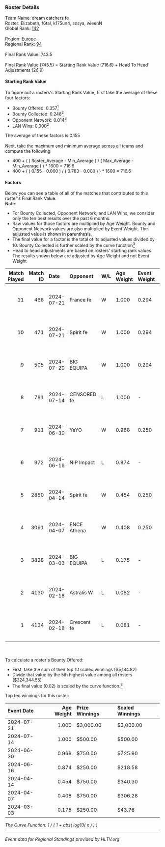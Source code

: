 ### Roster Details<br />
Team Name: dream catchers fe<br />
Roster: Elizabeth, f6tal, k175un4, sosya, wieenN<br />
Global Rank: [142](../standings_global.md)<br />
<br />
Region: [Europe]( ../standings_europe.md)<br />
Regional Rank: [94]( ../standings_europe.md)<br />
<br />
Final Rank Value:  743.5<br />
<br />
Final Rank Value (743.5) = Starting Rank Value (716.6) + Head To Head Adjustments (26.9)<br />

#### Starting Rank Value<br />
To figure out a rosters's Starting Rank Value, first take the average of these four factors:<br />
- Bounty Offered: 0.357[<sup>1</sup>](#table2)
- Bounty Collected: 0.248[<sup>2</sup>](#table1)
- Opponent Network: 0.014[<sup>2</sup>](#table1)
- LAN Wins: 0.000[<sup>2</sup>](#table1)

The average of these factors is 0.155<br />
<br />
Next, take the maximum and minimum average across all teams and compute the following:<br />
- 400 + ( ( Roster_Average - Min_Average ) / ( Max_Average - Min_Average ) ) * 1600 = 716.6
- 400 + ( ( 0.155 - 0.000 ) / ( 0.783 - 0.000 ) ) * 1600 = 716.6


#### Factors<br />
Below you can see a table of all of the matches that contributed to this roster's Final Rank Value.<br />
Note:<br />

- For Bounty Collected, Opponent Network, and LAN Wins, we consider only the ten best results over the past 6 months.
- Raw values for those factors are multiplied by Age Weight. Bounty and Opponent Network values are also multiplied by Event Weight. The adjusted value is shown in parenthesis.
- The final value for a factor is the total of its adjusted values divided by 10. Bounty Collected is further scaled by the curve function[<sup>3</sup>](#curveFunction)
- Head to head adjustments are based on rosters' starting rank values. The results shown below are adjusted by Age Weight and not Event Weight
<span id="table1"></span><br />


| Match Played | Match ID | Date       | Opponent    | W/L | Age Weight | Event Weight | Bounty Collected | Opponent Network | LAN Wins  | H2H Adj. | Roster                                   |
| -: | -: | :- | :- | :- | :- | :- | :- | :- | :- | -: | :- |
|           11 |      466 | 2024-07-21 | France fe   | W   | 1.000      | 0.294        | 0.006 (0.002)    | 0.118 (0.035)    | 0 (0.000) |    13.44 | Elizabeth, f6tal, k175un4, sosya, wieenN |
|           10 |      471 | 2024-07-21 | Spirit fe   | W   | 1.000      | 0.294        | 0.005 (0.001)    | 0.141 (0.041)    | 0 (0.000) |    11.63 | Elizabeth, f6tal, k175un4, sosya, wieenN |
|            9 |      505 | 2024-07-20 | BIG EQUIPA  | W   | 1.000      | 0.294        | 0.017 (0.005)    | 0.151 (0.044)    | 0 (0.000) |    18.21 | Elizabeth, f6tal, k175un4, sosya, wieenN |
|            8 |      781 | 2024-07-14 | CENSORED fe | L   | 1.000      | -            | -                | -                | -         |   -15.96 | Elizabeth, f6tal, k175un4, t4tty, wieenN |
|            7 |      911 | 2024-06-30 | YeYO        | W   | 0.968      | 0.250        | 0.001 (0.000)    | 0.000 (0.000)    | 0 (0.000) |     7.75 | Elizabeth, f6tal, k175un4, sosya, wieenN |
|            6 |      972 | 2024-06-16 | NIP Impact  | L   | 0.874      | -            | -                | -                | -         |   -13.58 | k175un4, sosya, Stormy, unknxwn, wieenN  |
|            5 |     2850 | 2024-04-14 | Spirit fe   | W   | 0.454      | 0.250        | 0.005 (0.001)    | 0.141 (0.016)    | 0 (0.000) |     5.80 | k175un4, sosya, Stormy, trigusha, wieenN |
|            4 |     3061 | 2024-04-07 | ENCE Athena | W   | 0.408      | 0.250        | 0.002 (0.000)    | 0.036 (0.004)    | 0 (0.000) |     5.03 | k175un4, sosya, Stormy, trigusha, wieenN |
|            3 |     3828 | 2024-03-03 | BIG EQUIPA  | L   | 0.175      | -            | -                | -                | -         |    -2.33 | k175un4, sosya, Stormy, trigusha, wieenN |
|            2 |     4130 | 2024-02-18 | Astralis W  | L   | 0.082      | -            | -                | -                | -         |    -1.63 | k175un4, mikeri, sosya, Stormy, wieenN   |
|            1 |     4134 | 2024-02-18 | Crescent fe | L   | 0.081      | -            | -                | -                | -         |    -1.47 | k175un4, mikeri, sosya, Stormy, wieenN   |

<br />
<span id="table2"></span><br />
To calculate a roster's Bounty Offered:<br />

- First, take the sum of their top 10 scaled winnings ($5,134.82)
- Divide that value by the 5th highest value among all rosters ($324,344.55)
- The final value (0.02) is scaled by the curve function.[<sup>3</sup>](#curveFunction)

Top ten winnings for this roster:<br />

| Event Date | Age Weight | Prize Winnings | Scaled Winnings |
| :- | -: | :- | :- |
| 2024-07-21 |      1.000 | $3,000.00      | $3,000.00       |
| 2024-07-14 |      1.000 | $500.00        | $500.00         |
| 2024-06-30 |      0.968 | $750.00        | $725.90         |
| 2024-06-16 |      0.874 | $250.00        | $218.58         |
| 2024-04-14 |      0.454 | $750.00        | $340.30         |
| 2024-04-07 |      0.408 | $750.00        | $306.28         |
| 2024-03-03 |      0.175 | $250.00        | $43.76          |


<span id="curveFunction"></span>_The Curve Function: 1 / ( 1 + abs( log10( x ) ) )_<br />

---
_Event data for Regional Standings provided by HLTV.org_<br />

